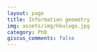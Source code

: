 ```yaml
---
layout: page
title: Information geometry
img: assets/img/hkulogo.jpg
category: PhD
giscus_comments: false
---
```



